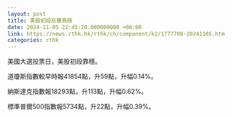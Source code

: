 ```yaml
---
layout: post
title: 美股初段反覆靠穩
date: 2024-11-05 22:45:20.000000000 +08:00
link: https://news.rthk.hk/rthk/ch/component/k2/1777708-20241105.htm
categories: rthk
---
```


美國大選投票日，美股初段靠穩。

道瓊斯指數較早時報41854點，升59點，升幅0.14%。

納斯達克指數報18293點，升113點，升幅0.62%。

標準普爾500指數報5734點，升22點，升幅0.39%。
